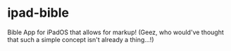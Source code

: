 # ipad-bible
Bible App for iPadOS that allows for markup! (Geez, who would've thought that such a simple concept isn't already a thing...!)
